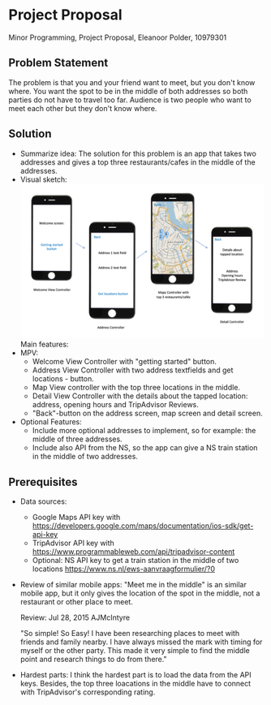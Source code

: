 # Project Proposal
Minor Programming, Project Proposal, Eleanoor Polder, 10979301

## Problem Statement
The problem is that you and your friend want to meet, but you don't know where. You want the spot to be in the middle of both addresses so both parties do not have to travel too far. Audience is two people who want to meet each other but they don't know where.

## Solution
* Summarize idea: The solution for this problem is an app that takes two addresses and gives a top three restaurants/cafes in the middle of the addresses.
* Visual sketch:
![Visualisation](doc/VisualSketch.png)
Main features:
* MPV:
  * Welcome View Controller with "getting started" button.
  * Address View Controller with two address textfields and get locations - button.
  * Map View controller with the top three locations in the middle.
  * Detail View Controller with the details about the tapped location: address, opening hours and TripAdvisor Reviews.
  * "Back"-button on the address screen, map screen and detail screen.
* Optional Features:
  * Include more optional addresses to implement, so for example: the middle of three addresses. 
  * Include also API from the NS, so the app can give a NS train station in the middle of two addresses. 

## Prerequisites
* Data sources:
  * Google Maps API key with https://developers.google.com/maps/documentation/ios-sdk/get-api-key
  * TripAdvisor API key with https://www.programmableweb.com/api/tripadvisor-content
  * Optional: NS API key to get a train station in the middle of two locations https://www.ns.nl/ews-aanvraagformulier/?0
* Review of similar mobile apps: "Meet me in the middle" is an similar mobile app, but it only gives the location of the spot in the middle, not a restaurant or other place to meet. 
  
  Review: 
  Jul 28, 2015
  AJMcIntyre

  "So simple! So Easy! I have been researching places to meet with friends and family nearby. I have always missed the mark with timing for myself or   the other party. This made it very simple to find the middle point and research things to do from there."
 
* Hardest parts: I think the hardest part is to load the data from the API keys. Besides, the top three loacations in the middle have to connect with TripAdvisor's corresponding rating. 
